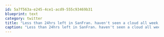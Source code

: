 ```yaml
---
id: 5a7f563a-e245-4ce1-acd9-555c93469b31
blueprint: text
category: twitter
title: "Less than 24hrs left in SanFran. haven't seen a cloud all week, it's been an amazing time"
caption: "Less than 24hrs left in SanFran. haven't seen a cloud all week, it's been an amazing time"
---
```

